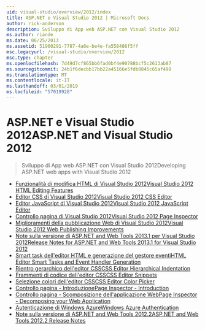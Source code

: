 ```yaml
---
uid: visual-studio/overview/2012/index
title: ASP.NET e Visual Studio 2012 | Microsoft Docs
author: rick-anderson
description: Sviluppo di App web ASP.NET con Visual Studio 2012
ms.author: riande
ms.date: 06/25/2013
ms.assetid: 51900291-7787-4a6e-be4e-fa558486f5ff
msc.legacyurl: /visual-studio/overview/2012
msc.type: chapter
ms.openlocfilehash: 7d49d7cf865bb6fad0bf4e90788bcf5c2613ab87
ms.sourcegitcommit: 24b1f6decbb17bb22a45166e5fdb0845c65af498
ms.translationtype: MT
ms.contentlocale: it-IT
ms.lasthandoff: 03/01/2019
ms.locfileid: "57019928"
---
```

<a name="aspnet-and-visual-studio-2012"></a><span data-ttu-id="e9dc9-103">ASP.NET e Visual Studio 2012</span><span class="sxs-lookup"><span data-stu-id="e9dc9-103">ASP.NET and Visual Studio 2012</span></span>
====================
> <span data-ttu-id="e9dc9-104">Sviluppo di App web ASP.NET con Visual Studio 2012</span><span class="sxs-lookup"><span data-stu-id="e9dc9-104">Developing ASP.NET web apps with Visual Studio 2012</span></span>


- [<span data-ttu-id="e9dc9-105">Funzionalità di modifica HTML di Visual Studio 2012</span><span class="sxs-lookup"><span data-stu-id="e9dc9-105">Visual Studio 2012 HTML Editing Features</span></span>](visual-studio-2012-html-editing-features.md)
- [<span data-ttu-id="e9dc9-106">Editor CSS di Visual Studio 2012</span><span class="sxs-lookup"><span data-stu-id="e9dc9-106">Visual Studio 2012 CSS Editor</span></span>](visual-studio-2012-css-editor.md)
- [<span data-ttu-id="e9dc9-107">Editor JavaScript di Visual Studio 2012</span><span class="sxs-lookup"><span data-stu-id="e9dc9-107">Visual Studio 2012 JavaScript Editor</span></span>](visual-studio-2012-javascript-editor.md)
- [<span data-ttu-id="e9dc9-108">Controllo pagina di Visual Studio 2012</span><span class="sxs-lookup"><span data-stu-id="e9dc9-108">Visual Studio 2012 Page Inspector</span></span>](visual-studio-2012-page-inspector.md)
- [<span data-ttu-id="e9dc9-109">Miglioramenti della pubblicazione Web di Visual Studio 2012</span><span class="sxs-lookup"><span data-stu-id="e9dc9-109">Visual Studio 2012 Web Publishing Improvements</span></span>](visual-studio-2012-web-publishing-improvements.md)
- [<span data-ttu-id="e9dc9-110">Note sulla versione di ASP.NET and Web Tools 2013.1 per Visual Studio 2012</span><span class="sxs-lookup"><span data-stu-id="e9dc9-110">Release Notes for ASP.NET and Web Tools 2013.1 for Visual Studio 2012</span></span>](aspnet-and-web-tools-20131-for-visual-studio-2012.md)
- [<span data-ttu-id="e9dc9-111">Smart task dell'editor HTML e generazione del gestore eventi</span><span class="sxs-lookup"><span data-stu-id="e9dc9-111">HTML Editor Smart Tasks and Event Handler Generation</span></span>](visual-studio-vnext-videos-html-editor-smart-tasks-and-event-handler-generation.md)
- [<span data-ttu-id="e9dc9-112">Rientro gerarchico dell'editor CSS</span><span class="sxs-lookup"><span data-stu-id="e9dc9-112">CSS Editor Hierarchical Indentation</span></span>](visual-studio-vnext-videos-css-editor-hierarchical-indentation.md)
- [<span data-ttu-id="e9dc9-113">Frammenti di codice dell'editor CSS</span><span class="sxs-lookup"><span data-stu-id="e9dc9-113">CSS Editor Snippets</span></span>](visual-studio-vnext-videos-css-editor-snippets.md)
- [<span data-ttu-id="e9dc9-114">Selezione colori dell'editor CSS</span><span class="sxs-lookup"><span data-stu-id="e9dc9-114">CSS Editor Color Picker</span></span>](visual-studio-vnext-videos-css-editor-color-picker.md)
- [<span data-ttu-id="e9dc9-115">Controllo pagina - Introduzione</span><span class="sxs-lookup"><span data-stu-id="e9dc9-115">Page Inspector - Introduction</span></span>](visual-studio-vnext-videos-page-inspector-introduction.md)
- [<span data-ttu-id="e9dc9-116">Controllo pagina - Scomposizione dell'applicazione Web</span><span class="sxs-lookup"><span data-stu-id="e9dc9-116">Page Inspector - Decomposing your Web Application</span></span>](visual-studio-vnext-videos-page-inspector-decomposing-your-web-application.md)
- [<span data-ttu-id="e9dc9-117">Autenticazione di Windows Azure</span><span class="sxs-lookup"><span data-stu-id="e9dc9-117">Windows Azure Authentication</span></span>](windows-azure-authentication.md)
- [<span data-ttu-id="e9dc9-118">Note sulla versione di ASP.NET and Web Tools 2012.2</span><span class="sxs-lookup"><span data-stu-id="e9dc9-118">ASP.NET and Web Tools 2012.2 Release Notes</span></span>](aspnet-and-web-tools-20122-release-notes-rtw.md)
